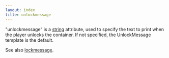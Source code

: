 ```yaml
---
layout: index
title: unlockmessage
---
```


"unlockmessage" is a [string](../types/string.html) attribute, used to specify the text to print when the player unlocks the container. If not specified, the UnlockMessage template is the default.

See also [lockmessage](lockmessage.html).
